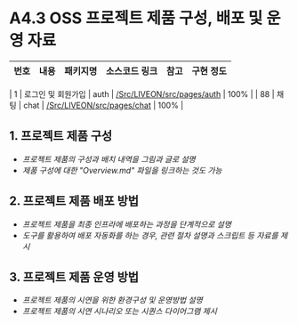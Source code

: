 # A4.3 OSS 프로젝트 제품 구성, 배포 및 운영 자료  

| 번호 | 내용 | 패키지명 | 소스코드 링크 | 참고 | 구현 정도 |
| :---: | :-----: | :---: | :---: | :---: | :---: |


| 1    | 로그인 및 회원가입 | auth       | [/Src/LIVEON/src/pages/auth](/Src/LIVEON/src/pages/auth)                          | 100%    |
| 88    | 채팅 | chat       | [/Src/LIVEON/src/pages/chat](/Src/LIVEON/src/pages/chat)                          | 100%    |



## 1. 프로젝트 제품 구성

- *프로젝트 제품의 구성과 배치 내역을 그림과 글로 설명*
- *제품 구성에 대한 "Overview.md" 파일을 링크하는 것도 가능*  
  
## 2. 프로젝트 제품 배포 방법  

- *프로젝트 제품을 최종 인프라에 배포하는 과정을 단계적으로 설명*
- *도구를 활용하여 배포 자동화를 하는 경우, 관련 절차 설명과 스크립트 등 자료를 제시*

## 3. 프로젝트 제품 운영 방법  

- *프로젝트 제품의 시연을 위한 환경구성 및 운영방법 설명*
- *프로젝트 제품의 시연 시나리오 또는 시퀀스 다이어그램 제시*  
